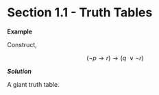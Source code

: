 
# Section 1.1 - Truth Tables

**Example**

Construct,

$$ (\neg p \to r) \to (q ~\vee \neg r) $$

**_Solution_**

A giant truth table.